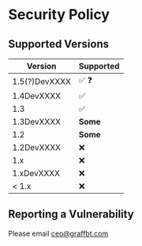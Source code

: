 # Security Policy

## Supported Versions



| Version | Supported          |
| ------- | ------------------ |
| 1.5(?)DevXXXX| :white_check_mark: :question: |
| 1.4DevXXXX | :white_check_mark: |
| 1.3 | :white_check_mark:     |
| 1.3DevXXXX | **Some**        |
| 1.2     | **Some**           |
| 1.2DevXXXX | :x:             |
| 1.x     | :x:                |
| 1.xDevXXXX | :x:             |
| < 1.x   | :x:                |
## Reporting a Vulnerability
Please email ceo@graffbt.com
